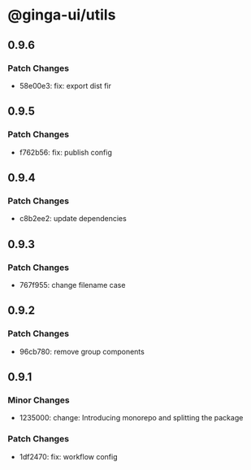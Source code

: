 # @ginga-ui/utils

## 0.9.6

### Patch Changes

- 58e00e3: fix: export dist fir

## 0.9.5

### Patch Changes

- f762b56: fix: publish config

## 0.9.4

### Patch Changes

- c8b2ee2: update dependencies

## 0.9.3

### Patch Changes

- 767f955: change filename case

## 0.9.2

### Patch Changes

- 96cb780: remove group components

## 0.9.1

### Minor Changes

- 1235000: change: Introducing monorepo and splitting the package

### Patch Changes

- 1df2470: fix: workflow config
